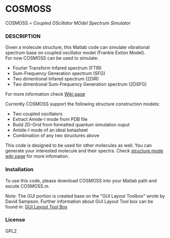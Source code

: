 # COSMOSS 
COSMOSS = *Coupled OScillator MOdel Spectrum Simulator*

### DESCRIPTION
Given a molecule structure, this Matlab code can simulate vibrational spectrum base on coupled oscillator model (Frankle Exiton Model).  
For now COSMOSS can be used to simulate:
* Fourier Transform Infared spectrum (FTIR)
* Sum-Frequency Generation spectrum (SFG)
* Two dimentional Infared spectrum (2DIR)
* Two dimentional Sum-Frequency Generation spectrum (2DSFG)

For more information check [Wiki page](wiki-Home)

Currently COSMOSS support the following structure construction models:
* Two coupled oscillators
* Extract Amide-I mode from PDB file
* Build 2D-Grid from formatted quantum simulation ouput
* Amide-I mode of an ideal betasheet
* Combination of any two structures above

This code is designed to be used for other molecules as well. You can generate your interested molecule and their spectra. Check [structure mode wiki page](wiki-Structure) for more infomation.

### Installation
To use this code, please download COSMOSS into your Matlab path and excute COSMOSS.m.

Note:
The GUI portion is created base on the "GUI Layout Toolbox" wrote by David Sampson. Further information about GUI Layout Tool box can be found in: [GUI Layout Tool Box](GUILayoutToolbox)

### License

GPL2



[//]: # (These are reference links used in the body of this note and get stripped out when the markdown processor does its job. There is no need to format nicely because it shouldn't be seen. Thanks SO - http://stackoverflow.com/questions/4823468/store-comments-in-markdown-syntax)
   [wiki-Home]: <https://gitlab.com/jjho/COSMOSS/wikis/home>
   [wiki-Structure]: <https://gitlab.com/jjho/COSMOSS/wikis/Structure-Model>
   [GUILayoutToolbox]: <http://www.mathworks.com/matlabcentral/fileexchange/47982-gui-layout-toolbox>
   
